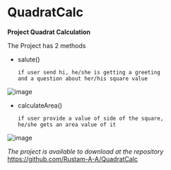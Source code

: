 # QuadratCalc

**Project Quadrat Calculation**

The Project has 2 methods
* salute()

      if user send hi, he/she is getting a greeting 
      and a question about her/his square value
      
![image](https://user-images.githubusercontent.com/78498655/214919892-bd4708e6-ba3a-45a3-a544-2ed922c120c3.png)

* calculateArea()

      if user provide a value of side of the square, 
      he/she gets an area value of it
      
![image](https://user-images.githubusercontent.com/78498655/214919995-f63ad5f2-acdf-48ed-82f6-416cc5b5b306.png)


*The project is available to download at the repository*
https://github.com/Rustam-A-A/QuadratCalc

